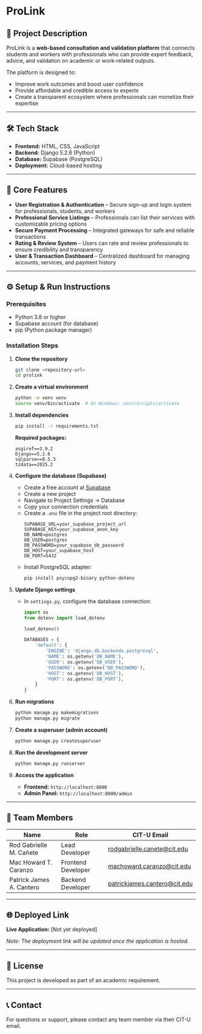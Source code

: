 # ProLink

## 📖 Project Description
ProLink is a **web-based consultation and validation platform** that connects students and workers with professionals who can provide expert feedback, advice, and validation on academic or work-related outputs.  

The platform is designed to:  
- Improve work outcomes and boost user confidence  
- Provide affordable and credible access to experts  
- Create a transparent ecosystem where professionals can monetize their expertise  

---

## 🛠️ Tech Stack
- **Frontend:** HTML, CSS, JavaScript 
- **Backend:** Django 5.2.6 (Python)  
- **Database:** Supabase (PostgreSQL)  
- **Deployment:** Cloud-based hosting  

---

## 🚀 Core Features
- **User Registration & Authentication** – Secure sign-up and login system for professionals, students, and workers  
- **Professional Service Listings** – Professionals can list their services with customizable pricing options  
- **Secure Payment Processing** – Integrated gateways for safe and reliable transactions  
- **Rating & Review System** – Users can rate and review professionals to ensure credibility and transparency  
- **User & Transaction Dashboard** – Centralized dashboard for managing accounts, services, and payment history  

---

## ⚙️ Setup & Run Instructions

### Prerequisites
- Python 3.8 or higher
- Supabase account (for database)
- pip (Python package manager)

### Installation Steps

1. **Clone the repository**
   ```bash
   git clone <repository-url>
   cd prolink
   ```

2. **Create a virtual environment**
   ```bash
   python -m venv venv
   source venv/bin/activate  # On Windows: venv\Scripts\activate
   ```

3. **Install dependencies**
   ```bash
   pip install -r requirements.txt
   ```
   
   **Required packages:**
   ```
   asgiref==3.9.2
   Django==5.2.6
   sqlparse==0.5.3
   tzdata==2025.2
   ```

4. **Configure the database (Supabase)**
   - Create a free account at [Supabase](https://supabase.com/)
   - Create a new project
   - Navigate to Project Settings → Database
   - Copy your connection credentials
   - Create a `.env` file in the project root directory:
     ```env
     SUPABASE_URL=your_supabase_project_url
     SUPABASE_KEY=your_supabase_anon_key
     DB_NAME=postgres
     DB_USER=postgres
     DB_PASSWORD=your_supabase_db_password
     DB_HOST=your_supabase_host
     DB_PORT=5432
     ```
   - Install PostgreSQL adapter:
     ```bash
     pip install psycopg2-binary python-dotenv
     ```

5. **Update Django settings**
   - In `settings.py`, configure the database connection:
     ```python
     import os
     from dotenv import load_dotenv
     
     load_dotenv()
     
     DATABASES = {
         'default': {
             'ENGINE': 'django.db.backends.postgresql',
             'NAME': os.getenv('DB_NAME'),
             'USER': os.getenv('DB_USER'),
             'PASSWORD': os.getenv('DB_PASSWORD'),
             'HOST': os.getenv('DB_HOST'),
             'PORT': os.getenv('DB_PORT'),
         }
     }
     ```

6. **Run migrations**
   ```bash
   python manage.py makemigrations
   python manage.py migrate
   ```

7. **Create a superuser (admin account)**
   ```bash
   python manage.py createsuperuser
   ```

8. **Run the development server**
   ```bash
   python manage.py runserver
   ```

9. **Access the application**
   - **Frontend:** `http://localhost:8000`
   - **Admin Panel:** `http://localhost:8000/admin`

---

## 👥 Team Members

| Name | Role | CIT-U Email |
|------|------|-------------|
| Rod Gabrielle M. Cañete | Lead Developer | rodgabrielle.canete@cit.edu |
| Mac Howard T. Caranzo | Frontend Developer | machoward.caranzo@cit.edu |
| Patrick James A. Cantero | Backend Developer | patrickjames.cantero@cit.edu |

---

## 🌐 Deployed Link
**Live Application:** [Not yet deployed]

_Note: The deployment link will be updated once the application is hosted._

---

## 📄 License
This project is developed as part of an academic requirement.

---

## 📞 Contact
For questions or support, please contact any team member via their CIT-U email.
